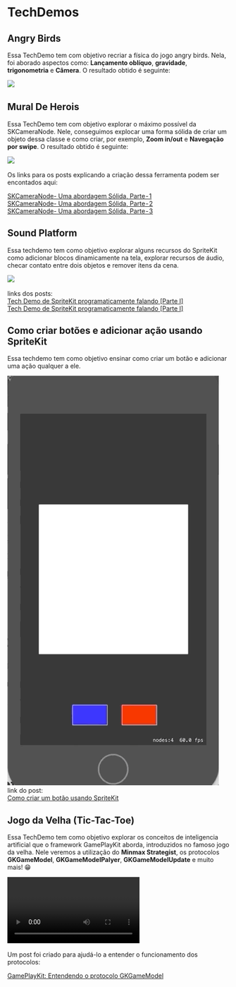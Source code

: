 # TechDemos

## Angry Birds

Essa TechDemo tem com objetivo recriar a física do jogo angry birds. Nela, foi aborado aspectos como: **Lançamento oblíquo**, **gravidade**, **trigonometria** e  **Câmera**. O resultado obtido é seguinte: 

![](Resources/angryBirds.gif)

## Mural De Herois

Essa TechDemo tem com objetivo explorar o máximo possível da SKCameraNode. Nele, conseguimos explocar uma forma sólida de criar um objeto dessa classe e como criar, por exemplo, **Zoom in/out** e **Navegação por swipe**. O resultado obtido é seguinte: 

![](Resources/mural.gif)

Os links para os posts explicando a criação dessa ferramenta podem ser encontados aqui:

[SKCameraNode- Uma abordagem Sólida, Parte - 1](https://medium.com/@levycristian/skcameranode-uma-abordagem-s%C3%B3lida-parte-1-10f47a0be99c) \
[SKCameraNode- Uma abordagem Sólida, Parte - 2](https://medium.com/@levycristian/skcameranode-uma-abordagem-s%C3%B3lida-parte-2-c4eb93c8ec91) \
[SKCameraNode- Uma abordagem Sólida, Parte - 3](https://medium.com/@levycristian/skcameranode-uma-abordagem-s%C3%B3lida-parte-3-3c05f8d59afa)

## Sound Platform
Essa techdemo tem como objetivo explorar alguns recursos do SpriteKit como adicionar blocos dinamicamente na tela, explorar recursos de áudio, checar contato entre dois objetos e remover itens da cena.

![](Resources/techDemoSA.gif)

links dos posts: \
[Tech Demo de SpriteKit programaticamente falando [Parte I]](https://medium.com/p/555e3414fbde) \
[Tech Demo de SpriteKit programaticamente falando [Parte I]](https://medium.com/@alcidesjuniorbr/124663e32ef0)

## Como criar botões e adicionar ação usando SpriteKit
Essa techdemo tem como objetivo ensinar como criar um botão e adicionar uma ação qualquer a ele.

![](Resources/botaoSpriteKit.gif) \
link do post: \
[Como criar um botão usando SpriteKit](https://medium.com/p/1394efab5211)


## Jogo da Velha (Tic-Tac-Toe)

Essa TechDemo tem como objetivo explorar os conceitos de inteligencia artificial que o framework GamePlayKit aborda, introduzidos no famoso jogo da velha. Nele veremos a utilização do **Minmax Strategist**, os protocolos **GKGameModel**, **GKGameModelPalyer**, **GKGameModelUpdate** e muito mais! 😁


![](Resources/tic-tac-toc.mp4)

Um post foi criado para ajudá-lo a entender o funcionamento dos protocolos:

[GamePlayKit: Entendendo o protocolo GKGameModel](https://medium.com/academy-ifce/gameplaykit-entendendo-o-protocolo-gkgamemodel-f4df2b2f031d) 
